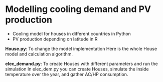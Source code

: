 # Modelling cooling demand and PV production

- Cooling model for houses in different countries in Python
- PV production depending on latitude in R

**House.py**:
To change the model implementation
Here is the whole House model and calculation algorithm.

**elec_demand.py**:
To create Houses with different parameters and run the simulation
In elec_dem.py you can create Houses, simulate the inside temperature over the year, and gather AC/HP consumption.
